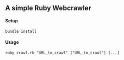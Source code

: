 ## A simple Ruby Webcrawler

#### Setup
`bundle install`

#### Usage
`ruby crawl.rb "URL_to_crawl" ["URL_to_crawl"] [...]`
